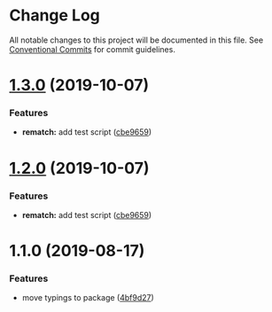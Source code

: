 # Change Log

All notable changes to this project will be documented in this file.
See [Conventional Commits](https://conventionalcommits.org) for commit guidelines.

# [1.3.0](https://github.com/hardfist/hardfist_tools/compare/@hardfist/rematch@1.1.0...@hardfist/rematch@1.3.0) (2019-10-07)


### Features

* **rematch:** add test script ([cbe9659](https://github.com/hardfist/hardfist_tools/commit/cbe9659))





# [1.2.0](https://github.com/hardfist/hardfist_tools/compare/@hardfist/rematch@1.1.0...@hardfist/rematch@1.2.0) (2019-10-07)


### Features

* **rematch:** add test script ([cbe9659](https://github.com/hardfist/hardfist_tools/commit/cbe9659))





# 1.1.0 (2019-08-17)


### Features

* move typings to package ([4bf9d27](https://github.com/hardfist/hardfist_tools/commit/4bf9d27))
